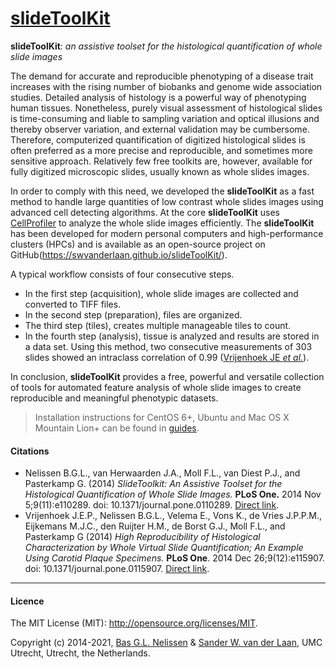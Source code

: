[slideToolKit](https://github.com/swvanderlaan/slideToolKit)
============

**slideToolKit**: _an assistive toolset for the histological quantification of whole slide images_

The demand for accurate and reproducible phenotyping of a disease trait increases with the rising number of biobanks and genome wide association studies. Detailed analysis of histology is a powerful way of phenotyping human tissues. Nonetheless, purely visual assessment of histological slides is time-consuming and liable to sampling variation and optical illusions and thereby observer variation, and external validation may be cumbersome. Therefore, computerized quantification of digitized histological slides is often preferred as a more precise and reproducible, and sometimes more sensitive approach. Relatively few free toolkits are, however, available for fully digitized microscopic slides, usually known as whole slides images.

In order to comply with this need, we developed the **slideToolKit** as a fast method to handle large quantities of low contrast whole slides images using advanced cell detecting algorithms. At the core **slideToolKit** uses [CellProfiler](http://cellprofiler.org) to analyze the whole slide images efficiently. The **slideToolKit** has been developed for modern personal computers and high-performance clusters (HPCs) and is available as an open-source project on GitHub(https://swvanderlaan.github.io/slideToolKit/).

A typical workflow consists of four consecutive steps. 
- In the first step (acquisition), whole slide images are collected and converted to TIFF files. 
- In the second step (preparation), files are organized. 
- The third step (tiles), creates multiple manageable tiles to count. 
- In the fourth step (analysis), tissue is analyzed and results are stored in a data set. Using this method, two consecutive measurements of 303 slides showed an intraclass correlation of 0.99 ([Vrijenhoek JE _et al._](https://www.ncbi.nlm.nih.gov/pubmed/25541691)).

In conclusion, **slideToolKit** provides a free, powerful and versatile collection of tools for automated feature analysis of whole slide images to create reproducible and meaningful phenotypic datasets.

> Installation instructions for CentOS 6+, Ubuntu and Mac OS X Mountain Lion+ can be found in [guides](https://github.com/swvanderlaan/slideToolKit/tree/master/guides).

#### Citations
- Nelissen B.G.L., van Herwaarden J.A., Moll F.L., van Diest P.J., and Pasterkamp G. (2014) _SlideToolkit: An Assistive Toolset for the Histological Quantification of Whole Slide Images._ **PLoS One.** 2014 Nov 5;9(11):e110289. doi: 10.1371/journal.pone.0110289. [Direct link](http://journals.plos.org/plosone/article?id=10.1371/journal.pone.0110289).
- Vrijenhoek J.E.P., Nelissen B.G.L., Velema E., Vons K., de Vries J.P.P.M., Eijkemans M.J.C., den Ruijter H.M., de Borst G.J., Moll F.L., and Pasterkamp G (2014) _High Reproducibility of Histological Characterization by Whole Virtual Slide Quantification; An Example Using Carotid Plaque Specimens._ **PLoS One**. 2014 Dec 26;9(12):e115907. doi: 10.1371/journal.pone.0115907. [Direct link](http://journals.plos.org/plosone/article?id=10.1371/journal.pone.0115907).


-----------------------------------------------
#### Licence
The MIT License (MIT): <http://opensource.org/licenses/MIT>.

Copyright (c) 2014-2021, [Bas G.L. Nelissen](https://github.com/bglnelissen) & [Sander W. van der Laan](https://github.com/swvanderlaan), UMC Utrecht, Utrecht, the Netherlands.

